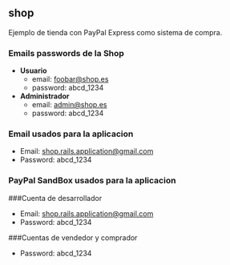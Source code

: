## shop
Ejemplo de tienda con PayPal Express como sistema de compra.

### Emails passwords de la Shop
* **Usuario**
	* email: foobar@shop.es 
	* password: abcd_1234
* **Administrador**
	* email: admin@shop.es 
	* password: abcd_1234

### Email usados para la aplicacion
* Email: shop.rails.application@gmail.com
* Password: abcd_1234

### PayPal SandBox usados para la aplicacion

###Cuenta de desarrollador
* Email: shop.rails.application@gmail.com
* Password: abcd_1234

###Cuentas de vendedor y comprador
* Password: abcd_1234